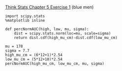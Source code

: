 [Think Stats Chapter 5 Exercise 1](http://greenteapress.com/thinkstats2/html/thinkstats2006.html#toc50) (blue men)

```
import scipy.stats
%matplotlib inline

def percNormAUC(high, low, mu, sigma):
    dist = scipy.stats.norm(loc=mu, scale=sigma)
    return dist.cdf(high_mu_cm)-dist.cdf(low_mu_cm)
```

```
mu = 178
sigma = 7.7
high_mu_cm = (6*12+1)*2.54
low_mu_cm = (5*12+10)*2.54
percNormAUC(high_mu_cm, low_mu_cm, mu, sigma)
```
